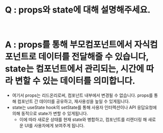 # Q : props와 state에 대해 설명해주세요.

<br />

# A : props를 통해 부모컴포넌트에서 자식컴포넌트로 데이터를 전달해줄 수 있습니다, state는 컴포넌트에서 관리되는, 시간에 따라 변할 수 있는 데이터를 의미합니다.

- 여기서 props는 리드온리로써, 컴포넌트 내부에서 변경될 수 없습니다. props를 통해 컴포넌트 간 데이터를 공유하고, 재사용성을 높일 수 있게됩니다.
- state는 useState hook의 setState를 통해 사용자 인터렉션이나 API 응답요청에 의해 동적으로 state가 변할 수 있게됩니다.
  - 이에 따라 새로운 상태를 현재 state와 병합하고, 컴포넌트를 리렌더링 해 새로운 UI를 사용자에게 보여주게 됩니다.
